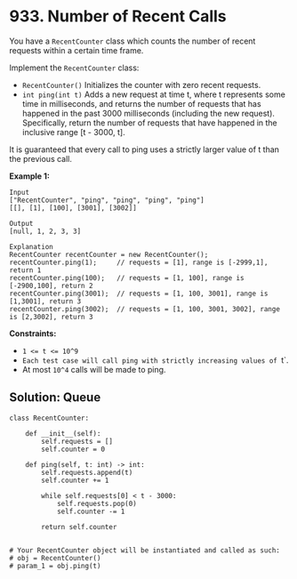 # 933. Number of Recent Calls

You have a `RecentCounter` class which counts the number of recent requests within a certain time frame.

Implement the `RecentCounter` class:

- `RecentCounter()` Initializes the counter with zero recent requests.
- `int ping(int t)` Adds a new request at time t, where t represents some time in milliseconds, and returns the number of requests that has happened in the past 3000 milliseconds (including the new request). Specifically, return the number of requests that have happened in the inclusive range [t - 3000, t].

It is guaranteed that every call to ping uses a strictly larger value of t than the previous call.

**Example 1:**

```
Input
["RecentCounter", "ping", "ping", "ping", "ping"]
[[], [1], [100], [3001], [3002]]

Output
[null, 1, 2, 3, 3]

Explanation
RecentCounter recentCounter = new RecentCounter();
recentCounter.ping(1);     // requests = [1], range is [-2999,1], return 1
recentCounter.ping(100);   // requests = [1, 100], range is [-2900,100], return 2
recentCounter.ping(3001);  // requests = [1, 100, 3001], range is [1,3001], return 3
recentCounter.ping(3002);  // requests = [1, 100, 3001, 3002], range is [2,3002], return 3
```

**Constraints:**

- `1 <= t <= 10^9`
- `Each test case will call ping with strictly increasing values of `t`.
- At most `10^4` calls will be made to ping.


## Solution: Queue

```python3
class RecentCounter:

    def __init__(self):
        self.requests = []
        self.counter = 0

    def ping(self, t: int) -> int:
        self.requests.append(t)
        self.counter += 1

        while self.requests[0] < t - 3000:
            self.requests.pop(0)
            self.counter -= 1
        
        return self.counter
        

# Your RecentCounter object will be instantiated and called as such:
# obj = RecentCounter()
# param_1 = obj.ping(t)
```
